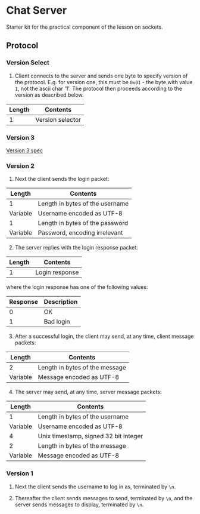 # Chat Server

Starter kit for the practical component of the lesson on sockets.

## Protocol

### Version Select

1. Client connects to the server and sends one byte to specify version of the protocol. E.g. for version one, this must be `0x01` - the byte with value `1`, not the ascii char '1'. The protocol then proceeds according to the version as described below.

| Length | Contents         |
|--------|------------------|
| 1      | Version selector |

### Version 3

[Version 3 spec](spec/v3.md)

### Version 2

1. Next the client sends the login packet:

| Length   | Contents                        |
|----------|---------------------------------|
| 1        | Length in bytes of the username |
| Variable | Username encoded as UTF-8       |
| 1        | Length in bytes of the password |
| Variable | Password, encoding irrelevant   |

2. The server replies with the login response packet:

| Length | Contents       |
|--------|----------------|
| 1      | Login response |

where the login response has one of the following values:

| Response | Description |
|----------|-------------|
| 0        | OK          |
| 1        | Bad login   |

3. After a successful login, the client may send, at any time, client message packets:

| Length   | Contents                        |
|----------|---------------------------------|
| 2        | Length in bytes of the message  |
| Variable | Message encoded as UTF-8        |

4. The server may send, at any time, server message packets:

| Length   | Contents                              |
|----------|---------------------------------------|
| 1        | Length in bytes of the username       |
| Variable | Username encoded as UTF-8             |
| 4        | Unix timestamp, signed 32 bit integer |
| 2        | Length in bytes of the message        |
| Variable | Message encoded as UTF-8              |

### Version 1

1. Next the client sends the username to log in as, terminated by `\n`.

1. Thereafter the client sends messages to send, terminated by `\n`, and the server sends messages to display, terminated by `\n`.
